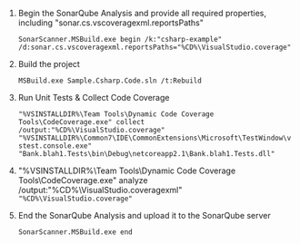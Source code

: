 1. Begin the SonarQube Analysis and provide all required properties, including "sonar.cs.vscoveragexml.reportsPaths" 

    ```SonarScanner.MSBuild.exe begin /k:"csharp-example" /d:sonar.cs.vscoveragexml.reportsPaths="%CD%\VisualStudio.coverage"```

2. Build the project 

    ```MSBuild.exe Sample.Csharp.Code.sln /t:Rebuild```

3.  Run Unit Tests & Collect Code Coverage

    ```"%VSINSTALLDIR%\Team Tools\Dynamic Code Coverage Tools\CodeCoverage.exe" collect /output:"%CD%\VisualStudio.coverage" "%VSINSTALLDIR%\Common7\IDE\CommonExtensions\Microsoft\TestWindow\vstest.console.exe" "Bank.blah1.Tests\bin\Debug\netcoreapp2.1\Bank.blah1.Tests.dll"```
    
    
4. "%VSINSTALLDIR%\Team Tools\Dynamic Code Coverage Tools\CodeCoverage.exe" analyze /output:"%CD%\VisualStudio.coveragexml" ```"%CD%\VisualStudio.coverage"```
    

5. End the SonarQube Analysis and upload it to the SonarQube server

    ```SonarScanner.MSBuild.exe end```
